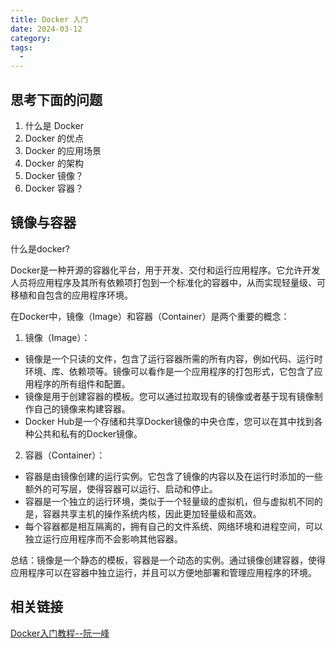 ```yaml
---
title: Docker 入门
date: 2024-03-12
category: 
tags:
  - 
---
```


<!-- more -->

## 思考下面的问题

1. 什么是 Docker
2. Docker 的优点
3. Docker 的应用场景
4. Docker 的架构
5. Docker 镜像？
6. Docker 容器？

## 镜像与容器

什么是docker?

Docker是一种开源的容器化平台，用于开发、交付和运行应用程序。它允许开发人员将应用程序及其所有依赖项打包到一个标准化的容器中，从而实现轻量级、可移植和自包含的应用程序环境。

在Docker中，镜像（Image）和容器（Container）是两个重要的概念：

1. 镜像（Image）：
- 镜像是一个只读的文件，包含了运行容器所需的所有内容，例如代码、运行时环境、库、依赖项等。镜像可以看作是一个应用程序的打包形式，它包含了应用程序的所有组件和配置。
- 镜像是用于创建容器的模板。您可以通过拉取现有的镜像或者基于现有镜像制作自己的镜像来构建容器。
- Docker Hub是一个存储和共享Docker镜像的中央仓库，您可以在其中找到各种公共和私有的Docker镜像。

2. 容器（Container）：
- 容器是由镜像创建的运行实例。它包含了镜像的内容以及在运行时添加的一些额外的可写层，使得容器可以运行、启动和停止。
- 容器是一个独立的运行环境，类似于一个轻量级的虚拟机，但与虚拟机不同的是，容器共享主机的操作系统内核，因此更加轻量级和高效。
- 每个容器都是相互隔离的，拥有自己的文件系统、网络环境和进程空间，可以独立运行应用程序而不会影响其他容器。

总结：镜像是一个静态的模板，容器是一个动态的实例。通过镜像创建容器，使得应用程序可以在容器中独立运行，并且可以方便地部署和管理应用程序的环境。

## 相关链接

[Docker入门教程--阮一峰](https://ruanyifeng.com/blog/2018/02/docker-tutorial.html)